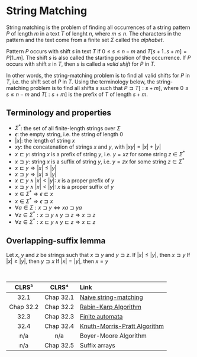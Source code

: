 # String Matching

String matching is the problem of finding all occurrences of a string pattern $P$ of length $m$ in a text $T$ of lenght $n$, where $m \leq n$. The characters in the pattern and the text come from a finite set $\Sigma$ called the *alphabet*.

Pattern $P$ occurs with shift $s$ in text $T$ if $0 \leq s \leq n - m$ and $T[s + 1..s + m] = P[1..m]$. The shift $s$ is also called the starting position of the occurrence. If $P$ occurs with shift $s$ in $T$, then $s$ is called a *valid shift* for $P$ in $T$.

In other words, the string-matching problem is to find all valid shifts for $P$ in $T$, i.e. the shift set of $P$ in $T$. Using the terminology below, the string-matching problem is to find all shifts $s$ such that $P \sqsupset T[:s + m]$, where $0 \leq s \leq n - m$ and $T[:s + m]$ is the prefix of $T$ of length $s + m$.

## Terminology and properties

- $\Sigma^*$: the set of all finite-length strings over $\Sigma$
- $\epsilon$: the empty string, i.e. the string of length $0$
- $|x|$: the length of string $x$
- $xy$: the concatenation of strings $x$ and $y$, with $|xy| = |x| + |y|$
- $x \sqsubset y$: string $x$ is a prefix of string $y$, i.e. $y = xz$ for some string $z \in \Sigma^*$
- $x \sqsupset y$: string $x$ is a suffix of string $y$, i.e. $y = zx$ for some string $z \in \Sigma^*$
- $x \sqsubset y \Rightarrow |x| \leq |y|$
- $x \sqsupset y \Rightarrow |x| \leq |y|$
- $x \sqsubset y \land |x| < |y|$: $x$ is a proper prefix of $y$
- $x \sqsupset y \land |x| < |y|$: $x$ is a proper suffix of $y$
- $x \in \Sigma^* \Rightarrow \epsilon \sqsubset x$
- $x \in \Sigma^* \Rightarrow \epsilon \sqsupset x$
- $\forall a \in \Sigma: x \sqsupset y \Leftrightarrow xa \sqsupset ya$
- $\forall z \in \Sigma^*: x \sqsupset y \land y \sqsupset z \Rightarrow x \sqsupset z$
- $\forall z \in \Sigma^*: x \sqsubset y \land y \sqsubset z \Rightarrow x \sqsubset z$

## Overlapping-suffix lemma

Let $x$, $y$ and $z$ be strings such that $x \sqsupset y$ and $y \sqsupset z$.
If $|x| \leq |y|$, then $x \sqsupset y$
If $|x| \geq |y|$, then $y \sqsupset x$
If $|x| = |y|$, then $x = y$

&nbsp;

| **CLRS³** | **CLRS⁴** | **Link** |
|:---:|:---:|:---|
| 32.1 | Chap 32.1 | [Naive string-matching](https://github.com/pl3onasm/AADS/tree/main/algorithms/string-matching/naive-matching)
| Chap 32.2 | Chap 32.2 | [Rabin-Karp Algorithm](https://github.com/pl3onasm/AADS/tree/main/algorithms/string-matching/rabin-karp)
| 32.3 | Chap 32.3 | [Finite automata](https://github.com/pl3onasm/AADS/tree/main/algorithms/string-matching/finite-automata)
| 32.4 | Chap 32.4 | [Knuth-Morris-Pratt Algorithm](https://github.com/pl3onasm/AADS/tree/main/algorithms/string-matching/knuth-morris-pratt)
| n/a | n/a | Boyer-Moore Algorithm
| n/a | Chap 32.5 | Suffix arrays
